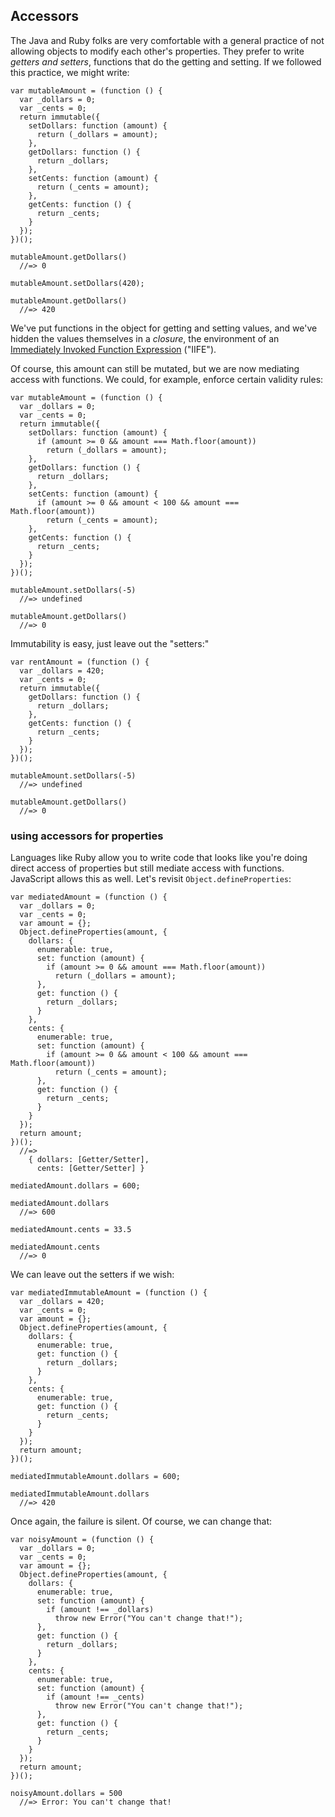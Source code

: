 ## Accessors

The Java and Ruby folks are very comfortable with a general practice of not allowing objects to modify each other's properties. They prefer to write *getters and setters*, functions that do the getting and setting. If we followed this practice, we might write:

    var mutableAmount = (function () {
      var _dollars = 0;
      var _cents = 0;
      return immutable({
        setDollars: function (amount) {
          return (_dollars = amount);
        },
        getDollars: function () {
          return _dollars;
        },
        setCents: function (amount) {
          return (_cents = amount);
        },
        getCents: function () {
          return _cents;
        }
      });
    })();

    mutableAmount.getDollars()
      //=> 0

    mutableAmount.setDollars(420);

    mutableAmount.getDollars()
      //=> 420

We've put functions in the object for getting and setting values, and we've hidden the values themselves in a *closure*, the environment of an [Immediately Invoked Function Expression][iife] ("IIFE").

[iife]: https://en.wikipedia.org/wiki/Immediately-invoked_function_expression

Of course, this amount can still be mutated, but we are now mediating access with functions. We could, for example, enforce certain validity rules:

    var mutableAmount = (function () {
      var _dollars = 0;
      var _cents = 0;
      return immutable({
        setDollars: function (amount) {
          if (amount >= 0 && amount === Math.floor(amount))
            return (_dollars = amount);
        },
        getDollars: function () {
          return _dollars;
        },
        setCents: function (amount) {
          if (amount >= 0 && amount < 100 && amount === Math.floor(amount))
            return (_cents = amount);
        },
        getCents: function () {
          return _cents;
        }
      });
    })();

    mutableAmount.setDollars(-5)
      //=> undefined

    mutableAmount.getDollars()
      //=> 0

Immutability is easy, just leave out the "setters:"

    var rentAmount = (function () {
      var _dollars = 420;
      var _cents = 0;
      return immutable({
        getDollars: function () {
          return _dollars;
        },
        getCents: function () {
          return _cents;
        }
      });
    })();

    mutableAmount.setDollars(-5)
      //=> undefined

    mutableAmount.getDollars()
      //=> 0

### using accessors for properties

Languages like Ruby allow you to write code that looks like you're doing direct access of properties but still mediate access with functions. JavaScript allows this as well. Let's revisit `Object.defineProperties`:

    var mediatedAmount = (function () {
      var _dollars = 0;
      var _cents = 0;
      var amount = {};
      Object.defineProperties(amount, {
        dollars: {
          enumerable: true,
          set: function (amount) {
            if (amount >= 0 && amount === Math.floor(amount))
              return (_dollars = amount);
          },
          get: function () {
            return _dollars;
          }
        },
        cents: {
          enumerable: true,
          set: function (amount) {
            if (amount >= 0 && amount < 100 && amount === Math.floor(amount))
              return (_cents = amount);
          },
          get: function () {
            return _cents;
          }
        }
      });
      return amount;
    })();
      //=>
        { dollars: [Getter/Setter],
          cents: [Getter/Setter] }

    mediatedAmount.dollars = 600;

    mediatedAmount.dollars
      //=> 600

    mediatedAmount.cents = 33.5

    mediatedAmount.cents
      //=> 0

We can leave out the setters if we wish:

    var mediatedImmutableAmount = (function () {
      var _dollars = 420;
      var _cents = 0;
      var amount = {};
      Object.defineProperties(amount, {
        dollars: {
          enumerable: true,
          get: function () {
            return _dollars;
          }
        },
        cents: {
          enumerable: true,
          get: function () {
            return _cents;
          }
        }
      });
      return amount;
    })();

    mediatedImmutableAmount.dollars = 600;

    mediatedImmutableAmount.dollars
      //=> 420

Once again, the failure is silent. Of course, we can change that:

    var noisyAmount = (function () {
      var _dollars = 0;
      var _cents = 0;
      var amount = {};
      Object.defineProperties(amount, {
        dollars: {
          enumerable: true,
          set: function (amount) {
            if (amount !== _dollars)
              throw new Error("You can't change that!");
          },
          get: function () {
            return _dollars;
          }
        },
        cents: {
          enumerable: true,
          set: function (amount) {
            if (amount !== _cents)
              throw new Error("You can't change that!");
          },
          get: function () {
            return _cents;
          }
        }
      });
      return amount;
    })();

    noisyAmount.dollars = 500
      //=> Error: You can't change that!

